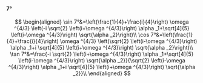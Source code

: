 #### 7°

$$
\begin{aligned}
\sin 7°&=\left(\frac{1}{4}+\frac{i}{4}\right) \omega ^{4/3} \left(-i \sqrt{2} \left(i+\omega ^{4/3}\right) \alpha _1+\sqrt[4]{5} \left(i-\omega ^{4/3}\right)
\sqrt{\alpha _2}\right)\\
\cos 7°&=\left(\frac{1}{4}+\frac{i}{4}\right) \omega ^{4/3} \left(\sqrt{2} \left(i-\omega ^{4/3}\right) \alpha _1+i \sqrt[4]{5} \left(i+\omega ^{4/3}\right)
\sqrt{\alpha _2}\right)\\
\tan 7°&=\frac{-i \sqrt{2} \left(i+\omega ^{4/3}\right) \alpha _1+\sqrt[4]{5} \left(i-\omega ^{4/3}\right) \sqrt{\alpha _2}}{\sqrt{2} \left(i-\omega ^{4/3}\right)
\alpha _1+i \sqrt[4]{5} \left(i+\omega ^{4/3}\right) \sqrt{\alpha _2}}\\
\end{aligned}
$$

